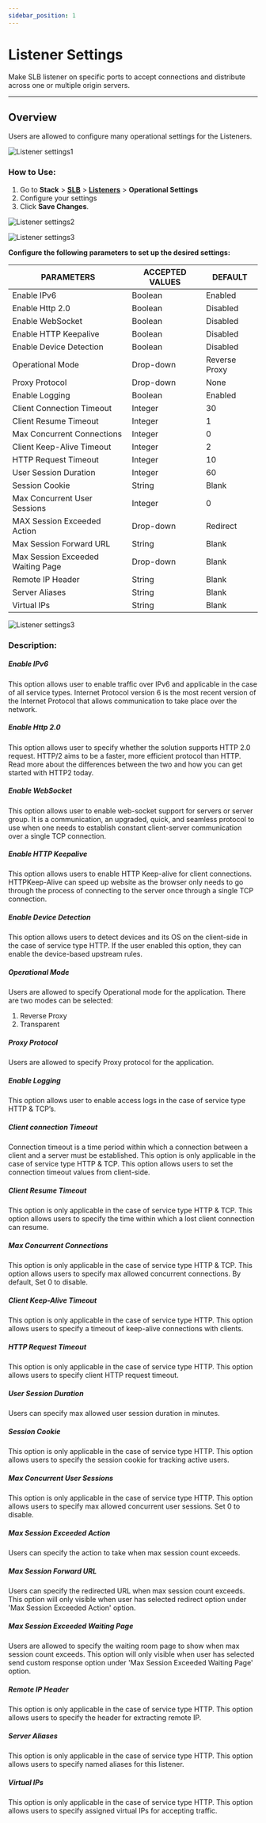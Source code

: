```yaml
---
sidebar_position: 1
---
```


# Listener Settings
Make SLB listener on specific ports to accept connections and distribute across one or multiple origin servers.

---

## Overview

Users are allowed to configure many operational settings for the Listeners.

![Listener settings1](/img/adc/v8/docs/listener_settings_1.png)

### How to Use:

1. Go to **Stack** > [**SLB**](/enterprise/adc) > [**Listeners**](./listeners.md) > **Operational Settings**
2. Configure your settings
3. Click **Save Changes**.

![Listener settings2](/img/adc/v8/docs/listeners_settings_2.png)

![Listener settings3](/img/adc/v8/docs/listeners_settings_3.png)

**Configure the following parameters to set up the desired settings:**

| PARAMETERS                   | ACCEPTED VALUES | DEFAULT  |
|------------------------------|-----------------|----------|
| Enable IPv6                  | Boolean         | Enabled  |
| Enable Http 2.0              | Boolean         | Disabled |
| Enable WebSocket             | Boolean         | Disabled |
| Enable HTTP Keepalive        | Boolean         | Disabled |
| Enable Device Detection      | Boolean         | Disabled |
| Operational Mode             | Drop-down       | Reverse Proxy |
| Proxy Protocol               | Drop-down       | None     |
| Enable Logging               | Boolean         | Enabled  |
| Client Connection Timeout    | Integer         | 30       |
| Client Resume Timeout        | Integer         | 1        |
| Max Concurrent Connections   | Integer         | 0        |
| Client Keep-Alive Timeout    | Integer         | 2        |
| HTTP Request Timeout         | Integer         | 10       |
| User Session Duration        | Integer         | 60       |
| Session Cookie               | String          | Blank    |
| Max Concurrent User Sessions | Integer         | 0        |
| MAX Session Exceeded Action  | Drop-down       | Redirect |
| Max Session Forward URL      | String          | Blank    |
| Max Session Exceeded Waiting Page | Drop-down  | Blank
| Remote IP Header             | String          | Blank    |
| Server Aliases               | String          | Blank    |
| Virtual IPs                  | String          | Blank    |

![Listener settings3](/img/adc/v8/docs/listeners_settings_4.png)

### Description:

##### **Enable IPv6**

This option allows user to enable traffic over IPv6 and applicable in the case of all service types. Internet Protocol version 6 is the most recent version of the Internet Protocol that allows communication to take place over the network.

##### **Enable Http 2.0**

This option allows user to specify whether the solution supports HTTP 2.0 request. HTTP/2 aims to be a faster, more efficient protocol than HTTP. Read more about the differences between the two and how you can get started with HTTP2 today.

##### ***Enable WebSocket***

This option allows user to enable web-socket support for servers or server group. It is a communication, an upgraded, quick, and seamless protocol to use when one needs to establish constant client-server communication over a single TCP connection.

##### **Enable HTTP Keepalive**

This option allows users to enable HTTP Keep-alive for client connections. HTTPKeep-Alive can speed up website as the browser only needs to go through the process of connecting to the server once through a single TCP connection.

##### **Enable Device Detection**

This option allows users to detect devices and its OS on the client-side in the case of service type HTTP. If the user enabled this option, they can enable the device-based upstream rules.

##### **Operational Mode**

Users are allowed to specify Operational mode for the application. There are two modes can be selected:
1. Reverse Proxy 
2. Transparent

##### **Proxy Protocol**

Users are allowed to specify Proxy protocol for the application.

##### **Enable Logging**

This option allows user to enable access logs in the case of service type HTTP & TCP’s.

##### **Client connection Timeout**

Connection timeout is a time period within which a connection between a client and a server must be established. This option is only applicable in the case of service type HTTP & TCP. This option allows users to set the connection timeout values from client-side.

##### **Client Resume Timeout**

This option is only applicable in the case of service type HTTP & TCP. This option allows users to specify the time within which a lost client connection can resume.

##### **Max Concurrent Connections**

This option is only applicable in the case of service type HTTP & TCP. This option allows users to specify max allowed concurrent connections. By default, Set 0 to disable.

##### **Client Keep-Alive Timeout**

This option is only applicable in the case of service type HTTP. This option allows users to specify a timeout of keep-alive connections with clients.

##### **HTTP Request Timeout**

This option is only applicable in the case of service type HTTP. This option allows users to specify client HTTP request timeout.

##### **User Session Duration**

Users can specify max allowed user session duration in minutes.

##### **Session Cookie**

This option is only applicable in the case of service type HTTP. This option allows users to specify the session cookie for tracking active users.

##### **Max Concurrent User Sessions**

This option is only applicable in the case of service type HTTP. This option allows users to specify max allowed concurrent user sessions. Set 0 to disable.

##### **Max Session Exceeded Action**

Users can specify the action to take when max session count exceeds.

##### **Max Session Forward URL**

Users can specify the redirected URL when max session count exceeds. This option will only visible when user has selected redirect option under 'Max Session Exceeded Action' option.

##### **Max Session Exceeded Waiting Page**

Users are allowed to specify the waiting room page to show when max session count exceeds. This option will only visible when user has selected send custom response option under 'Max Session Exceeded Waiting Page' option.

##### **Remote IP Header**

This option is only applicable in the case of service type HTTP. This option allows users to specify the header for extracting remote IP.

##### **Server Aliases**

This option is only applicable in the case of service type HTTP. This option allows users to specify named aliases for this listener.

##### **Virtual IPs**

This option is only applicable in the case of service type HTTP. This option allows users to specify assigned virtual IPs for accepting traffic.